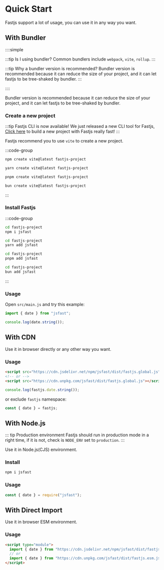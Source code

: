 # Quick Start

Fastjs support a lot of usage, you can use it in any way you want.

## With Bundler <Badge text="Recommended" />

::::simple

:::tip Is I using bundler?
Common bundlers include `webpack`, `vite`, `rollup`.
:::

:::tip Why a bundler version is recommended?
Bundler version is recommended because it can reduce the size of your project, and it can let fastjs to be tree-shaked by bundler.
:::

::::

Bundler version is recommended because it can reduce the size of your project,
and it can let fastjs to be tree-shaked by bundler.

### Create a new project

:::tip Fastjs CLI is now available!
We just released a new CLI tool for Fastjs, [Click here](./cli) to build a new project with Fastjs really fast!
:::

Fastjs recommend you to use `vite` to create a new project.

:::code-group

```bash [npm]
npm create vite@latest fastjs-project
```

```bash [yarn]
yarn create vite@latest fastjs-project
```

```bash [pnpm]
pnpm create vite@latest fastjs-project
```

```bash [bun]
bun create vite@latest fastjs-project
```

:::

### Install Fastjs

:::code-group

```bash [npm]
cd fastjs-project
npm i jsfast
```

```bash [yarn]
cd fastjs-project
yarn add jsfast
```

```bash [pnpm]
cd fastjs-project
pnpm add jsfast
```

```bash [bun]
cd fastjs-project
bun add jsfast
```

:::

### Usage

Open `src/main.js` and try this example:

```js
import { date } from "jsfast";

console.log(date.string());
```

## With CDN

Use it in browser directly or any other way you want.

### Usage

```html
<script src="https://cdn.jsdelivr.net/npm/jsfast/dist/fastjs.global.js"></script>
<!-- or -->
<script src="https://cdn.unpkg.com/jsfast/dist/fastjs.global.js"></script>
```

```js
console.log(fastjs.date.string());
```

or exclude `fastjs` namespace:

```js
const { date } = fastjs;
```

## With Node.js

::: tip Production environment
Fastjs should run in production mode in a right time, if it is not, check is `NODE_ENV` set to `production`.
:::

Use it in Node.js(CJS) environment.

### Install

```bash
npm i jsfast
```

### Usage

```js
const { date } = require("jsfast");
```

## With Direct Import

Use it in browser ESM environment.

### Usage

```html
<script type="module">
  import { date } from "https://cdn.jsdelivr.net/npm/jsfast/dist/fastjs.esm.js";
  // or
  import { date } from "https://cdn.unpkg.com/jsfast/dist/fastjs.esm.js";
</script>
```
